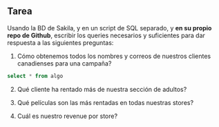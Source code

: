 ## Tarea

Usando la BD de Sakila, y en un script de SQL separado, y **en su propio repo de Github**, escribir los queries necesarios y suficientes para dar respuesta a las siguientes preguntas:

1. Cómo obtenemos todos los nombres y correos de nuestros clientes canadienses para una campaña?
~~~ sql
select * from algo 
~~~

2. Qué cliente ha rentado más de nuestra sección de adultos?

3. Qué películas son las más rentadas en todas nuestras stores?

4. Cuál es nuestro revenue por store?
